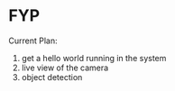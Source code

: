 # FYP

Current Plan:
1. get a hello world running in the system
2. live view of the camera
3. object detection
